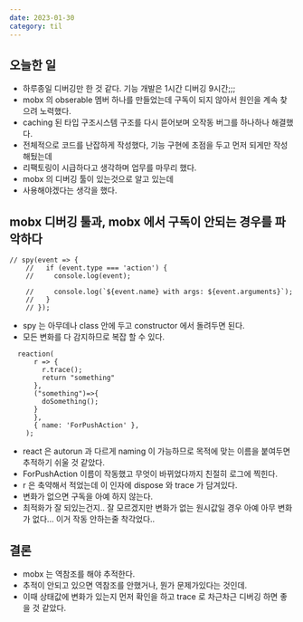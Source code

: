 ```yaml
---
date: 2023-01-30
category: til
---
```


## 오늘한 일

- 하루종일 디버깅만 한 것 같다. 기능 개발은 1시간 디버깅 9시간;;;
- mobx 의 obserable 멤버 하나를 만들었는데 구독이 되지 않아서 원인을 계속 찾으려 노력했다.
- caching 된 타입 구조시스템 구조를 다시 뜯어보며 오작동 버그를 하나하나 해결했다.
- 전체적으로 코드를 난잡하게 작성했다, 기능 구현에 초점을 두고 먼저 되게만 작성 해뒀는데
- 리팩토링이 시급하다고 생각하며 업무를 마무리 했다.
- mobx 의 디버깅 툴이 있는것으로 알고 있는데
- 사용해야겠다는 생각을 했다.

## mobx 디버깅 툴과, mobx 에서 구독이 안되는 경우를 파악하다

```
// spy(event => {
    //   if (event.type === 'action') {
    //     console.log(event);

    //     console.log(`${event.name} with args: ${event.arguments}`);
    //   }
    // });
```

- spy 는 아무데나 class 안에 두고 constructor 에서 돌려두면 된다.
- 모든 변화를 다 감지하므로 복잡 할 수 있다.

```
  reaction(
      r => {
        r.trace();
        return "something"
      },
      ("something")=>{
        doSomething();
      }
      },
      { name: 'ForPushAction' },
    );
```

- react 은 autorun 과 다르게 naming 이 가능하므로 목적에 맞는 이름을 붙여두면 추적하기 쉬울 것 같았다.
- ForPushAction 이름이 작동했고 무엇이 바뀌었다까지 친절히 로그에 찍힌다.
- r 은 축약해서 적었는데 이 인자에 dispose 와 trace 가 담겨있다.
- 변화가 없으면 구독을 아예 하지 않는다.
- 최적화가 잘 되있는건지.. 잘 모르겠지만 변화가 없는 원시값일 경우 아예 아무 변화가 없다... 이거 작동 안하는줄 착각었다..

## 결론

- mobx 는 역참조를 해야 추적한다.
- 추적이 안되고 있으면 역참조를 안했거나, 뭔가 문제가있다는 것인데.
- 이때 상태값에 변화가 있는지 먼저 확인을 하고 trace 로 차근차근 디버깅 하면 좋을 것 같았다.
